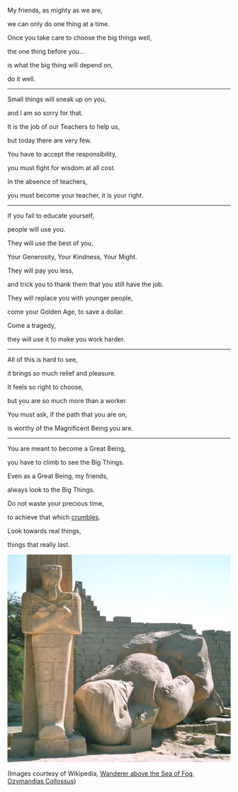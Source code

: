 My friends, as mighty as we are,

we can only do one thing at a time.

Once you take care to choose the big things well,

the one thing before you...

is what the big thing will depend on,

do it well.

---

Small things will sneak up on you,

and I am so sorry for that.

It is the job of our Teachers to help us,

but today there are very few.

You have to accept the responsibility,

you must fight for wisdom at all cost.

In the absence of teachers,

you must become your teacher, it is your right.

---

If you fail to educate yourself,

people will use you.

They will use the best of you,

Your Generosity, Your Kindness, Your Might.

They will pay you less,

and trick you to thank them that you still have the job.

They will replace you with younger people,

come your Golden Age, to save a dollar.

Come a tragedy,

they will use it to make you work harder.

---

All of this is hard to see,

it brings so much relief and pleasure.

It feels so right to choose,

but you are so much more than a worker.

You must ask, if the path that you are on,

is worthy of the Magnificent Being you are.

---

You are meant to become a Great Being,

you have to climb to see the Big Things.

Even as a Great Being, my friends,

always look to the Big Things.

Do not waste your precious time,

to achieve that which [crumbles](https://en.wikipedia.org/wiki/Ozymandias).

Look towards real things,

things that really last.

![Ozymandias](files/poetry-0060-ozymandias.jpg)

(Images courtesy of Wikipedia, [Wanderer above the Sea of Fog](https://en.wikipedia.org/wiki/Wanderer_above_the_Sea_of_Fog), [Ozymandias Collossus](https://en.wikipedia.org/wiki/Ramesseum))
